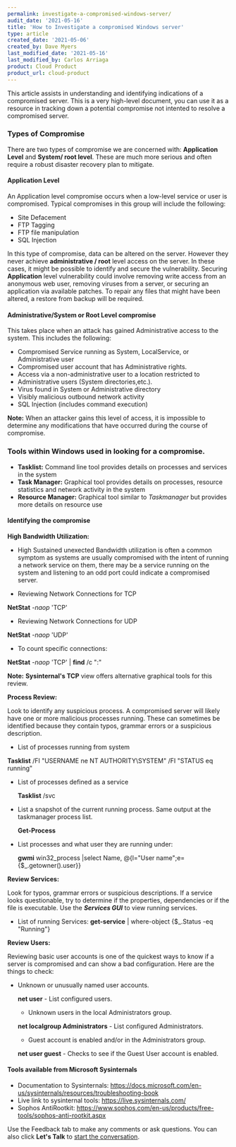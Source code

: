 ```yaml
---
permalink: investigate-a-compromised-windows-server/
audit_date: '2021-05-16'
title: 'How to Investigate a compromised Windows server'
type: article
created_date: '2021-05-06'
created_by: Dave Myers
last_modified_date: '2021-05-16'
last_modified_by: Carlos Arriaga
product: Cloud Product
product_url: cloud-product
---
```


This article assists in understanding and identifying indications of a compromised server. This is a very high-level document, you can use it as a resource in tracking down a potential compromise not intented to resolve a compromised server.

### Types of Compromise

There are two types of compromise we are concerned with: **Application Level** and **System/ root level**. These are much more serious and often require a robust disaster recovery plan to mitigate. 

#### Application Level

An Application level compromise occurs when a low-level service or user is compromised. Typical compromises in this group will include the following:

- Site Defacement
- FTP Tagging
- FTP file manipulation
- SQL Injection

In this type of compromise, data can be altered on the server. However they never achieve **administrative / root** level access on the server. In these cases, it might be possible to identify and secure the vulnerability. Securing **Application** level vulnerability could involve removing write access from an anonymous web user, removing viruses from a server, or securing an application via available patches. To repair any files that might have been altered, a restore from backup will be required.

#### Administrative/System or Root Level compromise

This takes place when an attack has gained Administrative access to the system. This includes the following:

- Compromised Service running as System, LocalService, or Administrative user 
- Compromised user account that has Administrative rights.
- Access via a non-administrative user to a location restricted to 
- Administrative users (System directories,etc.).
- Virus found in System or Administrative directory
- Visibly malicious outbound network activity
- SQL Injection (includes command execution)

**Note:** When an attacker gains this level of access, it is impossible to determine any modifications that have occurred during the course of compromise.

### Tools within Windows used in looking for a compromise.

- **Tasklist:** Command line tool provides details on processes and services in the system
- **Task Manager:** Graphical tool provides details on processes, resource statistics and network activity in the system
- **Resource Manager:** Graphical tool similar to *Taskmanager* but provides more details on resource use

#### Identifying the compromise

**High Bandwidth Utilization:**

- High Sustained unexected Bandwidth utilization is often a common symptom as systems are usually compromised with the intent of running a network service on them, there may be a service running on the system and listening to an odd port could indicate a compromised server.

- Reviewing Network Connections for TCP

**NetStat** *-naop* 'TCP'

- Reviewing Network Connections for UDP

**NetStat** *-naop* 'UDP'

- To count specific connections:

**NetStat** *-naop* 'TCP' |  **find** /c ":<port>"
  
**Note:** **Sysinternal's TCP** view offers alternative graphical tools for this review.

**Process Review:**
  
Look to identify any suspicious process. A compromised server will likely have one or more malicious processes running.
These can sometimes be identified because they contain typos, grammar errors or a suspicious description.

- List of processes running from system
  
 **Tasklist** /FI "USERNAME ne NT AUTHORITY\SYSTEM" /FI "STATUS eq running" 
  
- List of processes defined as a service

  **Tasklist** /svc 

- List a snapshot of the current running process. Same output at the taskmanager process list.

  **Get-Process**
- List processes and what user they are running under:

  **gwmi** win32_process |select Name, @{l="User name";e={$_.getowner().user}}

**Review Services:**
  
Look for typos, grammar errors or suspicious descriptions.  If a service looks questionable, try to determine if the properties,
dependencies or if the file is executable. Use the ***Services GUI*** to view running services.

- List of running Services:
**get-service** | where-object {$_.Status -eq "Running"}

**Review Users:**
  
Reviewing basic user accounts is one of the quickest ways to know if a server is compromised and can show a bad configuration. Here are the things to check:

- Unknown or unusually named user accounts.

  **net user** - List configured users.

  - Unknown users in the local Administrators group.

  **net localgroup Administrators** - List configured Administrators.

  - Guest account is enabled and/or in the Administrators group.

  **net user guest** - Checks to see if the Guest User account is enabled.

#### Tools available from Microsoft Sysinternals
  
- Documentation to Sysinternals: https://docs.microsoft.com/en-us/sysinternals/resources/troubleshooting-book
- Live link to sysinternal tools: https://live.sysinternals.com/
- Sophos AntiRootkit: https://www.sophos.com/en-us/products/free-tools/sophos-anti-rootkit.aspx
  
Use the Feedback tab to make any comments or ask questions. You can also click
**Let's Talk** to [start the conversation](https://www.rackspace.com/). 

